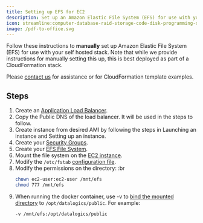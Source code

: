 ```yaml
---
title: Setting up EFS for EC2
description: Set up an Amazon Elastic File System (EFS) for use with your self hosted stack.
icon: streamline:computer-database-raid-storage-code-disk-programming-database-array-hard-disc
image: /pdf-to-office.svg
---
```


Follow these instructions to **manually** set up Amazon Elastic File System (EFS) for use with your self hosted stack. Note that while we provide instructions for manually setting this up, this is best deployed as part of a CloudFormation stack.

Please [contact us](https://pdfrest.com/support/) for assistance or for CloudFormation template examples.

## Steps

1. Create an [Application Load Balancer](https://docs.aws.amazon.com/elasticloadbalancing/latest/application/create-application-load-balancer.html).
2. Copy the Public DNS of the load balancer. It will be used in the steps to follow.
3. Create instance from desired AMI by following the steps in Launching an instance and Setting up an instance.
4. Create your [Security Groups](https://docs.aws.amazon.com/efs/latest/ug/accessing-fs-create-security-groups.html).
5. Create your [EFS File System](https://docs.aws.amazon.com/efs/latest/ug/gs-step-two-create-efs-resources.html).
6. Mount the file system on the [EC2 instance](https://docs.aws.amazon.com/efs/latest/ug/wt1-test.html).
7. Modify the `/etc/fstab` [configuration file](https://docs.aws.amazon.com/efs/latest/ug/efs-mount-helper.html#mount-fs-auto-mount-onreboot).
8. Modify the permissions on the directory:
   :br
   ```bash
   chown ec2-user:ec2-user /mnt/efs
   chmod 777 /mnt/efs
   ```

9) When running the docker container, use -v to [bind the mounted directory](https://docs.docker.com/storage/bind-mounts/) to `/opt/datalogics/public`. For example:
   ```bash
   -v /mnt/efs:/opt/datalogics/public
   ```
